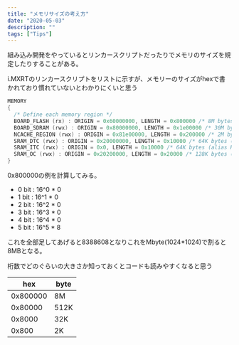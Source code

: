 ```yaml
---
title: "メモリサイズの考え方"
date: "2020-05-03"
description: ""
tags: ["Tips"]
---
```


組み込み開発をやっているとリンカースクリプトだったりでメモリのサイズを規定したりすることがある。
<!--more-->
i.MXRTのリンカースクリプトをリストに示すが、メモリーのサイズがhexで書かれており慣れていないとわかりにくいと思う

```c
MEMORY
{
  /* Define each memory region */
  BOARD_FLASH (rx) : ORIGIN = 0x60000000, LENGTH = 0x800000 /* 8M bytes (alias Flash) */  
  BOARD_SDRAM (rwx) : ORIGIN = 0x80000000, LENGTH = 0x1e00000 /* 30M bytes (alias RAM) */  
  NCACHE_REGION (rwx) : ORIGIN = 0x81e00000, LENGTH = 0x200000 /* 2M bytes (alias RAM2) */  
  SRAM_DTC (rwx) : ORIGIN = 0x20000000, LENGTH = 0x10000 /* 64K bytes (alias RAM3) */  
  SRAM_ITC (rwx) : ORIGIN = 0x0, LENGTH = 0x10000 /* 64K bytes (alias RAM4) */  
  SRAM_OC (rwx) : ORIGIN = 0x20200000, LENGTH = 0x20000 /* 128K bytes (alias RAM5) */  
}
```

0x800000の例を計算してみる。

- 0 bit : 16^0 * 0
- 1 bit : 16^1 * 0
- 2 bit : 16^2 * 0
- 3 bit : 16^3 * 0
- 4 bit : 16^4 * 0
- 5 bit : 16^5 * 8

これを全部足してあげると8388608となりこれをMbyte(1024*1024)で割ると8MBとなる。

桁数でどのぐらいの大きさか知っておくとコードも読みやすくなると思う

|  hex  |  byte  |
| ---- | ---- |
|  0x800000  |  8M  |
|  0x80000  |  512K  |
|  0x8000   |  32K   |
|  0x800    |  2K   |
